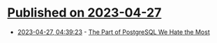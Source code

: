 # [Published on 2023-04-27](index.md)

* [2023-04-27, 04:39:23](https://lobste.rs/s/ebdisa/part_postgresql_we_hate_most) - [The Part of PostgreSQL We Hate the Most](https://ottertune.com/blog/the-part-of-postgresql-we-hate-the-most/)
